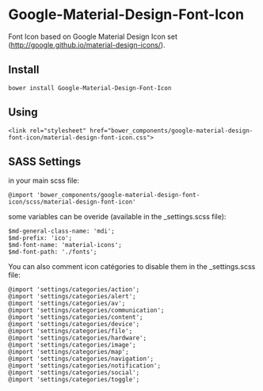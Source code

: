 Google-Material-Design-Font-Icon
================================

Font Icon based on Google Material Design Icon set (http://google.github.io/material-design-icons/).

## Install

```
bower install Google-Material-Design-Font-Icon
```

## Using

```
<link rel="stylesheet" href="bower_components/google-material-design-font-icon/material-design-font-icon.css">
```

## SASS Settings

in your main scss file:

```
@import 'bower_components/google-material-design-font-icon/scss/material-design-font-icon'
```

some variables can be overide (available in the _settings.scss file):

```
$md-general-class-name: 'mdi';
$md-prefix: 'ico';
$md-font-name: 'material-icons';
$md-font-path: './fonts';
```

You can also comment icon catégories to disable them in the _settings.scss file:

```
@import 'settings/categories/action';
@import 'settings/categories/alert';
@import 'settings/categories/av';
@import 'settings/categories/communication';
@import 'settings/categories/content';
@import 'settings/categories/device';
@import 'settings/categories/file';
@import 'settings/categories/hardware';
@import 'settings/categories/image';
@import 'settings/categories/map';
@import 'settings/categories/navigation';
@import 'settings/categories/notification';
@import 'settings/categories/social';
@import 'settings/categories/toggle';
```
